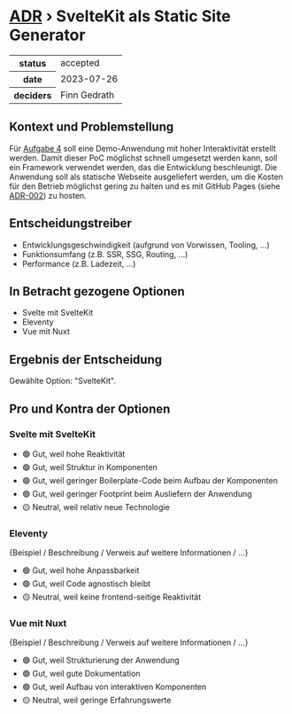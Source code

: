# [ADR](./README.md) › SvelteKit als Static Site Generator

<table>
<tr>
<th>status</th>
<td>accepted</td><!-- {proposed / rejected / accepted / deprecated / … / superseded by ADR-0005 <0005-example.md>} -->
</tr>
<tr>
<th>date</th>
<td>2023-07-26</td><!-- YYYY-MM-DD, when the decision was last updated -->
</tr>
<tr>
<th>deciders</th>
<td>Finn Gedrath</td><!-- list everyone involved in the decision -->
</tr>
</table>


## Kontext und Problemstellung

Für [Aufgabe 4](https://github.com/mi-classroom/mi-master-wt-beiboot-2023/issues/4) soll eine Demo-Anwendung mit hoher Interaktivität erstellt werden. Damit dieser PoC möglichst schnell umgesetzt werden kann, soll ein Framework verwendet werden, das die Entwicklung beschleunigt. Die Anwendung soll als statische Webseite ausgeliefert werden, um die Kosten für den Betrieb möglichst gering zu halten und es mit GitHub Pages (siehe [ADR-002](./002-deployment-github-pages.md)) zu hosten.

<!-- Dies ist ein optionales Element. Sie können es gerne entfernen. -->
## Entscheidungstreiber

* Entwicklungsgeschwindigkeit (aufgrund von Vorwissen, Tooling, ...)
* Funktionsumfang (z.B. SSR, SSG, Routing, ...)
* Performance (z.B. Ladezeit, ...)

## In Betracht gezogene Optionen

* Svelte mit SvelteKit
* Eleventy
* Vue mit Nuxt

## Ergebnis der Entscheidung

Gewählte Option: "SvelteKit".

<!-- Dies ist ein optionales Element. Sie können es gerne entfernen. -->
## Pro und Kontra der Optionen

### Svelte mit SvelteKit

* 🟢 Gut, weil hohe Reaktivität
* 🟢 Gut, weil Struktur in Komponenten
* 🟢 Gut, weil geringer Boilerplate-Code beim Aufbau der Komponenten
* 🟢 Gut, weil geringer Footprint beim Ausliefern der Anwendung
* 🟡 Neutral, weil relativ neue Technologie

### Eleventy

{Beispiel / Beschreibung / Verweis auf weitere Informationen / ...}

* 🟢 Gut, weil hohe Anpassbarkeit
* 🟢 Gut, weil Code agnostisch bleibt
* 🟡 Neutral, weil keine frontend-seitige Reaktivität


### Vue mit Nuxt

{Beispiel / Beschreibung / Verweis auf weitere Informationen / ...}

* 🟢 Gut, weil Strukturierung der Anwendung
* 🟢 Gut, weil gute Dokumentation
* 🟢 Gut, weil Aufbau von interaktiven Komponenten
* 🟡 Neutral, weil geringe Erfahrungswerte
